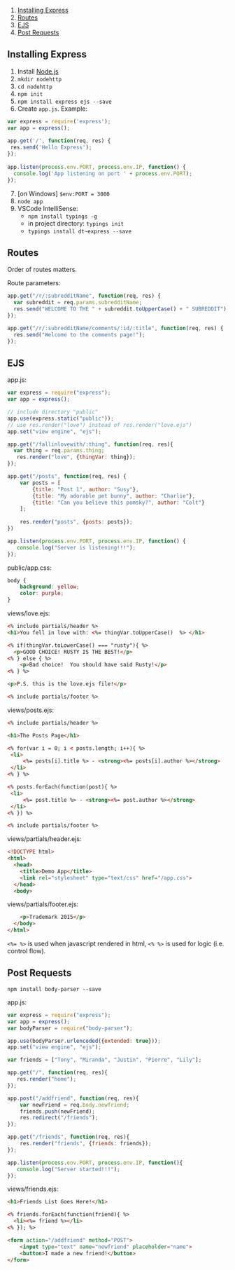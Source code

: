 <!-- TOC depthTo:2 orderedList:true -->

1. [Installing Express](#installing-express)
2. [Routes](#routes)
3. [EJS](#ejs)
4. [Post Requests](#post-requests)

<!-- /TOC -->

## Installing Express

1. Install [Node.js](https://nodejs.org/en/)
2. `mkdir nodehttp`
3. `cd nodehttp`
4. `npm init`
5. `npm install express ejs --save`
6. Create `app.js`. Example: 

```js
var express = require('express');
var app = express();
 
app.get('/', function(req, res) {
 res.send('Hello Express');
});
 
app.listen(process.env.PORT, process.env.IP, function() {
  console.log('App listening on port ' + process.env.PORT);
});
```

7. [on Windows] `$env:PORT = 3000`
8. `node app`
9. VSCode IntelliSense:
    - `npm install typings -g`
    - in project directory: `typings init`
    - `typings install dt~express --save`


## Routes

Order of routes matters.

Route parameters:

```js
app.get("/r/:subredditName", function(req, res) {
  var subreddit = req.params.subredditName;
  res.send("WELCOME TO THE " + subreddit.toUpperCase() + " SUBREDDIT");
});

app.get("/r/:subredditName/comments/:id/:title", function(req, res) {
  res.send("Welcome to the comments page!");
});
```


## EJS

app.js:

```js
var express = require("express");
var app = express();

// include directory "public"
app.use(express.static("public"));
// use res.render("love") instead of res.render("love.ejs")
app.set("view engine", "ejs");

app.get("/fallinlovewith/:thing", function(req, res){
  var thing = req.params.thing;
   res.render("love", {thingVar: thing});
});

app.get("/posts", function(req, res) {
    var posts = [
        {title: "Post 1", author: "Susy"},
        {title: "My adorable pet bunny", author: "Charlie"},
        {title: "Can you believe this pomsky?", author: "Colt"}
    ];
    
    res.render("posts", {posts: posts});
})

app.listen(process.env.PORT, process.env.IP, function() {
   console.log("Server is listening!!!"); 
});
```

public/app.css:

```css
body {
    background: yellow;
    color: purple;
}
```

views/love.ejs:

```html
<% include partials/header %>
<h1>You fell in love with: <%= thingVar.toUpperCase()  %> </h1>

<% if(thingVar.toLowerCase() === "rusty"){ %>
  <p>GOOD CHOICE! RUSTY IS THE BEST!</p>
<% } else { %>
    <p>Bad choice!  You should have said Rusty!</p>
<% } %>

<p>P.S. this is the love.ejs file!</p>

<% include partials/footer %>
```

views/posts.ejs:

```html
<% include partials/header %>

<h1>The Posts Page</h1>

<% for(var i = 0; i < posts.length; i++){ %>
 <li>
     <%= posts[i].title %> - <strong><%= posts[i].author %></strong>
 </li>
<% } %>

<% posts.forEach(function(post){ %>
 <li>
     <%= post.title %> - <strong><%= post.author %></strong>
 </li>
<% }) %>

<% include partials/footer %>
```

views/partials/header.ejs:

```html
<!DOCTYPE html>
<html>
  <head>
    <title>Demo App</title>
    <link rel="stylesheet" type="text/css" href="/app.css">
  </head>
  <body>
```

views/partials/footer.ejs:

```html
    <p>Trademark 2015</p>
  </body>
</html>
```

`<%= %>` is used when javascript rendered in html, `<% %>` is used for logic (i.e. control flow).


## Post Requests

`npm install body-parser --save`

app.js:

```js
var express = require("express");
var app = express();
var bodyParser = require("body-parser");

app.use(bodyParser.urlencoded({extended: true}));
app.set("view engine", "ejs");

var friends = ["Tony", "Miranda", "Justin", "Pierre", "Lily"];

app.get("/", function(req, res){
   res.render("home"); 
});

app.post("/addfriend", function(req, res){
    var newFriend = req.body.newfriend;
    friends.push(newFriend);
    res.redirect("/friends");
});

app.get("/friends", function(req, res){
    res.render("friends", {friends: friends});
});

app.listen(process.env.PORT, process.env.IP, function(){
   console.log("Server started!!!"); 
});
```

views/friends.ejs:

```html
<h1>Friends List Goes Here!</h1>

<% friends.forEach(function(friend){ %>
  <li><%= friend %></li>
<% }); %>

<form action="/addfriend" method="POST">
    <input type="text" name="newfriend" placeholder="name">
    <button>I made a new friend!</button>
</form>
```